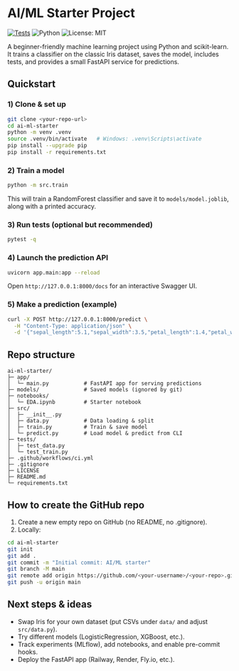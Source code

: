 # AI/ML Starter Project

[![Tests](https://github.com/SwaminathanV510/ai-ml-starter/actions/workflows/ci.yml/badge.svg)](https://github.com/SwaminathanV510/ai-ml-starter/actions)
![Python](https://img.shields.io/badge/Python-3.10%2B-blue.svg)
![License: MIT](https://img.shields.io/badge/License-MIT-green.svg)

A beginner-friendly machine learning project using Python and scikit-learn. It trains a classifier on the classic Iris dataset, saves the model, includes tests, and provides a small FastAPI service for predictions.

## Quickstart

### 1) Clone & set up
```bash
git clone <your-repo-url>
cd ai-ml-starter
python -m venv .venv
source .venv/bin/activate   # Windows: .venv\Scripts\activate
pip install --upgrade pip
pip install -r requirements.txt
```

### 2) Train a model
```bash
python -m src.train
```
This will train a RandomForest classifier and save it to `models/model.joblib`, along with a printed accuracy.

### 3) Run tests (optional but recommended)
```bash
pytest -q
```

### 4) Launch the prediction API
```bash
uvicorn app.main:app --reload
```
Open `http://127.0.0.1:8000/docs` for an interactive Swagger UI.

### 5) Make a prediction (example)
```bash
curl -X POST http://127.0.0.1:8000/predict \
  -H "Content-Type: application/json" \
  -d '{"sepal_length":5.1,"sepal_width":3.5,"petal_length":1.4,"petal_width":0.2}'
```

## Repo structure

```
ai-ml-starter/
├─ app/
│  └─ main.py           # FastAPI app for serving predictions
├─ models/              # Saved models (ignored by git)
├─ notebooks/
│  └─ EDA.ipynb         # Starter notebook
├─ src/
│  ├─ __init__.py
│  ├─ data.py           # Data loading & split
│  ├─ train.py          # Train & save model
│  └─ predict.py        # Load model & predict from CLI
├─ tests/
│  ├─ test_data.py
│  └─ test_train.py
├─ .github/workflows/ci.yml
├─ .gitignore
├─ LICENSE
├─ README.md
└─ requirements.txt
```

## How to create the GitHub repo

1. Create a new empty repo on GitHub (no README, no .gitignore).
2. Locally:
```bash
cd ai-ml-starter
git init
git add .
git commit -m "Initial commit: AI/ML starter"
git branch -M main
git remote add origin https://github.com/<your-username>/<your-repo>.git
git push -u origin main
```

## Next steps & ideas
- Swap Iris for your own dataset (put CSVs under `data/` and adjust `src/data.py`).
- Try different models (LogisticRegression, XGBoost, etc.).
- Track experiments (MLflow), add notebooks, and enable pre-commit hooks.
- Deploy the FastAPI app (Railway, Render, Fly.io, etc.).
